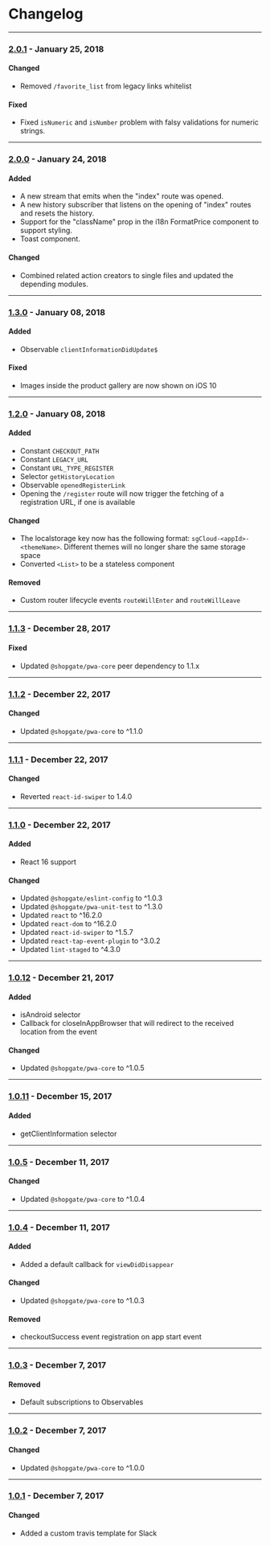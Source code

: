 
# Changelog

---

### [2.0.1](https://github.com/shopgate/pwa-common/compare/v2.0.0...v2.0.1) - January 25, 2018
#### Changed
- Removed `/favorite_list` from legacy links whitelist
#### Fixed
- Fixed `isNumeric` and `isNumber` problem with falsy validations for numeric strings.
 
---
### [2.0.0](https://github.com/shopgate/pwa-common/compare/v1.3.0...v2.0.0) - January 24, 2018
#### Added
- A new stream that emits when the "index" route was opened.
- A new history subscriber that listens on the opening of "index" routes and resets the history.
- Support for the "className" prop in the i18n FormatPrice component to support styling.
- Toast component.
#### Changed
- Combined related action creators to single files and updated the depending modules.

---

### [1.3.0](https://github.com/shopgate/pwa-common/compare/v1.2.0...v1.3.0) - January 08, 2018

#### Added
- Observable `clientInformationDidUpdate$`

#### Fixed
- Images inside the product gallery are now shown on iOS 10

---

### [1.2.0](https://github.com/shopgate/pwa-common/compare/v1.1.3...v1.2.0) - January 08, 2018

#### Added
- Constant `CHECKOUT_PATH`
- Constant `LEGACY_URL`
- Constant `URL_TYPE_REGISTER`
- Selector `getHistoryLocation`
- Observable `openedRegisterLink`
- Opening the `/register` route will now trigger the fetching of a registration URL, if one is available

#### Changed
- The localstorage key now has the following format: `sgCloud-<appId>-<themeName>`. Different themes will no longer share the same storage space
- Converted `<List>` to be a stateless component

#### Removed
- Custom router lifecycle events `routeWillEnter` and `routeWillLeave`

---

### [1.1.3](https://github.com/shopgate/pwa-common/compare/v1.1.2...v1.1.3) - December 28, 2017

#### Fixed
- Updated `@shopgate/pwa-core` peer dependency to 1.1.x

---

### [1.1.2](https://github.com/shopgate/pwa-common/compare/v1.1.1...v1.1.2) - December 22, 2017

#### Changed
- Updated `@shopgate/pwa-core` to ^1.1.0

---

### [1.1.1](https://github.com/shopgate/pwa-common/compare/v1.1.0...v1.1.1) - December 22, 2017

#### Changed
- Reverted `react-id-swiper` to 1.4.0

---

### [1.1.0](https://github.com/shopgate/pwa-common/compare/v1.0.12...v1.1.0) - December 22, 2017

#### Added
- React 16 support

#### Changed
- Updated `@shopgate/eslint-config` to ^1.0.3
- Updated `@shopgate/pwa-unit-test` to ^1.3.0
- Updated `react` to ^16.2.0
- Updated `react-dom` to ^16.2.0
- Updated `react-id-swiper` to ^1.5.7
- Updated `react-tap-event-plugin` to ^3.0.2
- Updated `lint-staged` to ^4.3.0

---

### [1.0.12](https://github.com/shopgate/pwa-common/compare/v1.0.11...v1.0.12) - December 21, 2017

#### Added
- isAndroid selector
- Callback for closeInAppBrowser that will redirect to the received location from the event

#### Changed
- Updated `@shopgate/pwa-core` to ^1.0.5

---

### [1.0.11](https://github.com/shopgate/pwa-common/compare/v1.0.5...v1.0.11) - December 15, 2017

#### Added
- getClientInformation selector

---

### [1.0.5](https://github.com/shopgate/pwa-common/compare/v1.0.4...v1.0.5) - December 11, 2017

#### Changed
- Updated `@shopgate/pwa-core` to ^1.0.4

---

### [1.0.4](https://github.com/shopgate/pwa-common/compare/v1.0.3...v1.0.4) - December 11, 2017

#### Added
- Added a default callback for `viewDidDisappear`

#### Changed
- Updated `@shopgate/pwa-core` to ^1.0.3

#### Removed
- checkoutSuccess event registration on app start event

---

### [1.0.3](https://github.com/shopgate/pwa-common/compare/v1.0.2...v1.0.3) - December 7, 2017

#### Removed
- Default subscriptions to Observables

---

### [1.0.2](https://github.com/shopgate/pwa-common/compare/v1.0.1...v1.0.2) - December 7, 2017

#### Changed
- Updated `@shopgate/pwa-core` to ^1.0.0

---

### [1.0.1](https://github.com/shopgate/pwa-common/compare/v1.0.0...v1.0.1) - December 7, 2017

#### Changed
- Added a custom travis template for Slack
